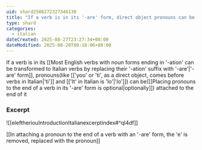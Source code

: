 ```yaml
---
uid: shard2508272327346130
title: "If a verb is in its '-are' form, direct object pronouns can be attached to the end of it"
type: shard
categories:
  - italian
dateCreated: 2025-08-27T23:27:34+08:00
dateModified: 2025-08-28T00:18:06+08:00
---
```

If a verb is in its [[Most English verbs with noun forms ending in '-ation' can be transformed to Italian verbs by replacing their '-ation' suffix with '-are'|'-are' form]], pronouns(like [['you' or  'ti', as a direct object, comes before verbs in Italian|'ti']] and [['It' in Italian is 'lo'|'lo']]) can be([[Placing pronouns to the end of a verb in its '-are' form is optional|optionally]]) attached to the end of it

### Excerpt
![[eleftheriouIntroductionItalianexcerptindex#^ql4df]]

[[In attaching a pronoun to the end of a verb with an '-are' form, the 'e' is removed, replaced with the pronoun]]